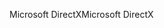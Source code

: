 <span data-ttu-id="3635b-101">Microsoft DirectX</span><span class="sxs-lookup"><span data-stu-id="3635b-101">Microsoft DirectX</span></span>